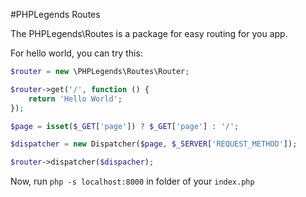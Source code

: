 #PHPLegends Routes

The PHPLegends\Routes is a package for easy routing for you app.

For hello world, you can try this:

```php
$router = new \PHPLegends\Routes\Router;

$router->get('/', function () {
    return 'Hello World';
});

$page = isset($_GET['page']) ? $_GET['page'] : '/';

$dispatcher = new Dispatcher($page, $_SERVER['REQUEST_METHOD']);

$router->dispatcher($dispacher);
```

Now, run `php -s localhost:8000` in folder of your `index.php`
